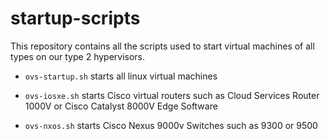 # startup-scripts

This repository contains all the scripts used to start virtual machines of all types on our type 2 hypervisors.

* `ovs-startup.sh` starts all linux virtual machines

* `ovs-iosxe.sh` starts Cisco virtual routers such as Cloud Services Router 1000V or Cisco Catalyst 8000V Edge Software

* `ovs-nxos.sh` starts Cisco Nexus 9000v Switches such as 9300 or 9500
